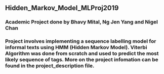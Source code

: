 ## Hidden_Markov_Model_MLProj2019

### Academic Project done by Bhavy Mital, Ng Jen Yang and Nigel Chan

### Project involves implementing a sequence labelling model for informal texts using HMM (Hidden Markov Model). Viterbi Algorithm was done from scratch and used to predict the most likely sequence of tags. More on the project infomation can be found in the project_description file.
